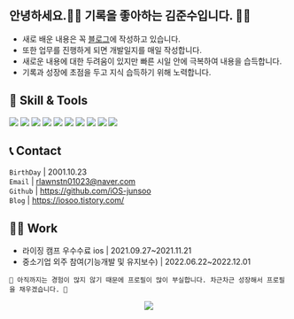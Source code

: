 
## 안녕하세요.🙇🏻 기록을 좋아하는 김준수입니다. ✍🏼

- 새로 배운 내용은 꼭 [블로그](https://iosoo.tistory.com/)에 작성하고 있습니다.
- 또한 업무를 진행하게 되면 개발일지를 매일 작성합니다.
- 새로운 내용에 대한 두려움이 있지만 빠른 시일 안에 극복하여 내용을 습득합니다.
- 기록과 성장에 초점을 두고 지식 습득하기 위해 노력합니다.


## 🔨 **Skill & Tools**
<a href="https://git-scm.com/"><img src="https://img.shields.io/badge/Git-F05032?style=flat-square&logo=git&logoColor=white"/></a>
<a href="https://github.com/iOS-junsoo"><img src="https://img.shields.io/badge/GitHub-181717?style=flat-square&logo=GitHub&logoColor=white"/></a>
<a href="https://slack.com/intl/ko-kr/"><img src="https://img.shields.io/badge/Slack-4A154B?style=flat-square&logo=Slack&logoColor=white"/></a>
<a href="https://www.notion.so/ko-kr/product?utm_source=google&utm_campaign=10805039169&utm_medium=104440699817&utm_content=455555244419&utm_term=%EB%85%B8%EC%85%98&targetid=kwd-827502875973&gclid=Cj0KCQjw54iXBhCXARIsADWpsG8m3aUZ1guoDWiFm33rKjSY5EZDzkf2BoO3P7uHxKC0gbjC-tK8cJIaAiErEALw_wcB/"><img src="https://img.shields.io/badge/Notion-000000?style=flat-square&logo=Notion&logoColor=white"/></a>
<a href="https://developer.apple.com/kr/swift/"><img src="https://img.shields.io/badge/Swfit-FA7343?style=flat-square&logo=Swift&logoColor=white"/></a>
<a href="https://developer.apple.com/kr/xcode/"><img src="https://img.shields.io/badge/Xcode-147EFB?style=flat-square&logo=Xcode&logoColor=white"/></a>
<a href=""><img src="https://img.shields.io/badge/HTML5-E34F26?style=flat-square&logo=html5&logoColor=white"/></a>
<a href=""><img src="https://img.shields.io/badge/CSS3-1572B6?style=flat-square&logo=css3&logoColor=white"/></a>
<a href=""><img src="https://img.shields.io/badge/Bootstrapap-7952B3?style=flat-square&logo=bootstrap&logoColor=white"/></a>
<a href=""><img src="https://img.shields.io/badge/java-007396?style=flat-square&logo=java&logoColor=white"/></a>




## 📞 Contact</br>
`BirthDay` | 2001.10.23</br>
`Email` | rlawnstn01023@naver.com</br>
`Github` | https://github.com/iOS-junsoo</br>
`Blog` | https://iosoo.tistory.com/


## 👷🏼 Work</br>
- 라이징 캠프 우수수료 ios | 2021.09.27~2021.11.21
- 중소기업 외주 참여(기능개발 및 유지보수) | 2022.06.22~2022.12.01




```
🚧 아직까지는 경험이 많지 않기 때문에 프로필이 많이 부실합니다. 차근차근 성장해서 프로필을 채우겠습니다. 🚧
```

<div align=center><a href="https://hits.seeyoufarm.com"><img src="https://hits.seeyoufarm.com/api/count/incr/badge.svg?url=https%3A%2F%2Fgithub.com%2FiOS-junsoo&count_bg=%23823DC8&title_bg=%23555555&icon=&icon_color=%23E7E7E7&title=+visitors&edge_flat=false"/></a>  </div>
